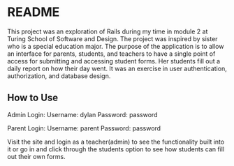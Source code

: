 # README

This project was an exploration of Rails during my time in module 2 at Turing School of Software and Design. The project was inspired by sister who is a special education major. The purpose of the application is to allow an interface for parents, students, and teachers to have a single point of access for submitting and accessing student forms. Her students fill out a daily report on how their day went. It was an exercise in user authentication, authorization, and database design.

## How to Use

Admin Login:
  Username: dylan
  Password: password
  
Parent Login:
  Username: parent
  Password: password
  
Visit the site and login as a teacher(admin) to see the functionality built into it or go in and click through the students option to see how students can fill out their own forms.

